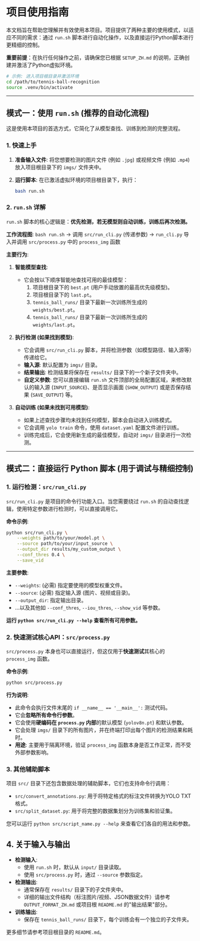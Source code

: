 # 项目使用指南

本文档旨在帮助您理解并有效使用本项目。项目提供了两种主要的使用模式，以适应不同的需求：通过 `run.sh` 脚本进行自动化操作，以及直接运行Python脚本进行更精细的控制。

**重要前提**：在执行任何操作之前，请确保您已根据 `SETUP_ZH.md` 的说明，正确创建并激活了Python虚拟环境。
```bash
# 示例: 进入项目根目录并激活环境
cd /path/to/tennis-ball-recognition
source .venv/bin/activate
```

---

## 模式一：使用 `run.sh` (推荐的自动化流程)

这是使用本项目的首选方式，它简化了从模型查找、训练到检测的完整流程。

### 1. 快速上手

1.  **准备输入文件**:
    将您想要检测的图片文件 (例如 `.jpg`) 或视频文件 (例如 `.mp4`) 放入项目根目录下的 `imgs/` 文件夹中。

2.  **运行脚本**:
    在已激活虚拟环境的项目根目录下，执行：
    ```bash
    bash run.sh
    ```

### 2. `run.sh` 详解

`run.sh` 脚本的核心逻辑是：**优先检测，若无模型则自动训练，训练后再次检测。**

**工作流程图**:
`bash run.sh` -> 调用 `src/run_cli.py` (传递参数) -> `run_cli.py` 导入并调用 `src/process.py` 中的 `process_img` 函数

**主要行为**:

1.  **智能模型查找**:
    *   它会按以下顺序智能地查找可用的最佳模型：
        1.  项目根目录下的 `best.pt` (用户手动放置的最高优先级模型)。
        2.  项目根目录下的 `last.pt`。
        3.  `tennis_ball_runs/` 目录下最新一次训练所生成的 `weights/best.pt`。
        4.  `tennis_ball_runs/` 目录下最新一次训练所生成的 `weights/last.pt`。

2.  **执行检测 (如果找到模型)**:
    *   它会调用 `src/run_cli.py` 脚本，并将检测参数（如模型路径、输入源等）传递给它。
    *   **输入源**: 默认配置为 `imgs/` 目录。
    *   **结果输出**: 检测结果将保存在 `results/` 目录下的一个新子文件夹中。
    *   **自定义参数**: 您可以直接编辑 `run.sh` 文件顶部的全局配置区域，来修改默认的输入源 (`INPUT_SOURCE`)、是否显示画面 (`SHOW_OUTPUT`) 或是否保存结果 (`SAVE_OUTPUT`) 等。

3.  **自动训练 (如果未找到可用模型)**:
    *   如果上述查找步骤均未找到任何模型，脚本会自动进入训练模式。
    *   它会调用 `yolo train` 命令，使用 `dataset.yaml` 配置文件进行训练。
    *   训练完成后，它会使用新生成的最佳模型，自动对 `imgs/` 目录进行一次检测。

---

## 模式二：直接运行 Python 脚本 (用于调试与精细控制)

### 1. 运行检测：`src/run_cli.py`

`src/run_cli.py` 是项目的命令行功能入口。当您需要绕过 `run.sh` 的自动查找逻辑，使用特定参数进行检测时，可以直接调用它。

**命令示例**:
```bash
python src/run_cli.py \
    --weights path/to/your/model.pt \
    --source path/to/your/input_source \
    --output_dir results/my_custom_output \
    --conf_thres 0.4 \
    --save_vid
```
**主要参数**:
*   `--weights`: (必需) 指定要使用的模型权重文件。
*   `--source`: (必需) 指定输入源 (图片、视频或目录)。
*   `--output_dir`: 指定输出目录。
*   ...以及其他如 `--conf_thres`, `--iou_thres`, `--show_vid` 等参数。

**运行 `python src/run_cli.py --help` 查看所有可用参数。**

### 2. 快速测试核心API：`src/process.py`

`src/process.py` 本身也可以直接运行，但这仅用于**快速测试**其核心的 `process_img` 函数。

**命令示例**:
```bash
python src/process.py
```

**行为说明**:
*   此命令会执行文件末尾的 `if __name__ == '__main__':` 测试代码。
*   它会**忽略所有命令行参数**。
*   它会使用**硬编码在 `process.py` 内部**的默认模型 (`yolov8n.pt`) 和默认参数。
*   它会处理 `imgs/` 目录下的所有图片，并在终端打印出每个图片的检测结果和耗时。
*   **用途**: 主要用于隔离环境，验证 `process_img` 函数本身是否工作正常，而不受外部参数影响。

### 3. 其他辅助脚本

项目 `src/` 目录下还包含数据处理的辅助脚本，它们也支持命令行调用：
*   `src/convert_annotations.py`: 用于将特定格式的标注文件转换为YOLO TXT格式。
*   `src/split_dataset.py`: 用于将完整的数据集划分为训练集和验证集。

您可以运行 `python src/script_name.py --help` 来查看它们各自的用法和参数。

## 4. 关于输入与输出

*   **检测输入**: 
    *   使用 `run.sh` 时，默认从 `input/` 目录读取。
    *   使用 `src/process.py` 时，通过 `--source` 参数指定。
*   **检测输出**: 
    *   通常保存在 `results/` 目录下的子文件夹中。
    *   详细的输出文件结构（标注图片/视频、JSON数据文件）请参考 `OUTPUT_FORMAT_ZH.md` 或项目根 `README.md` 的"输出结果"部分。
*   **训练输出**: 
    *   保存在 `tennis_ball_runs/` 目录下，每个训练会有一个独立的子文件夹。

更多细节请参考项目根目录的 `README.md`。 
